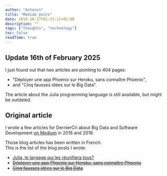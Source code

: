 ```yaml
---
author: "Antonin"
title: "Medium posts"
date: 2018-10-27T01:23:11+02:00
description: ""
tags: ["thoughts", "technology"]
toc: false
readTime: true
---
```


## Update 16th of February 2025

I just found out that two articles are pointing to 404 pages:
* "Déployer une app Phoenix sur Heroku, sans connaître Phoenix",
* and "Cinq fausses idées sur le Big Data".

The article about the Julia programming language is still available, but might be outdated.

## Original article

I wrote a few articles for DernierCri about Big Data and Software Development [on Medium](https://blog.derniercri.io/@k0pernicus) in 2016 and 2018.

Those blog articles has been written in French.  
This is the list of the blog posts I wrote:

* [Julia, le langage qui les réunifiera tous?](https://derniercri.io/blog/julia-le-langage-qui-les-reunifiera-tous)  
* [~~Déployer une app Phoenix sur Heroku, sans connaître Phoenix~~](https://blog.derniercri.io/deployer-une-app-phoenix-sur-heroku-sans-connaitre-phoenix/)
* [~~Cinq fausses idées sur le Big Data~~](https://blog.derniercri.io/fausse-idees-sur-le-big-data/)
